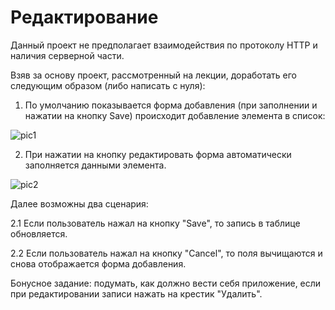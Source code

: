 # Редактирование

Данный проект не предполагает взаимодействия по протоколу HTTP и наличия серверной части.

Взяв за основу проект, рассмотренный на лекции, доработать его следующим образом (либо написать с нуля):

  1.  По умолчанию показывается форма добавления (при заполнении и нажатии на кнопку Save) происходит добавление элемента в список:

![pic1](https://raw.githubusercontent.com/netology-code/ra16-homeworks/master/redux/editing/assets/add.png)

  2. При нажатии на кнопку редактировать форма автоматически заполняется данными элемента.

![pic2](https://raw.githubusercontent.com/netology-code/ra16-homeworks/master/redux/editing/assets/edit.png)

Далее возможны два сценария:

2.1 Если пользователь нажал на кнопку "Save", то запись в таблице обновляется.

2.2 Если пользователь нажал на кнопку "Cancel", то поля вычищаются и снова отображается форма добавления.

Бонусное задание: подумать, как должно вести себя приложение, если при редактировании записи нажать на крестик "Удалить".
